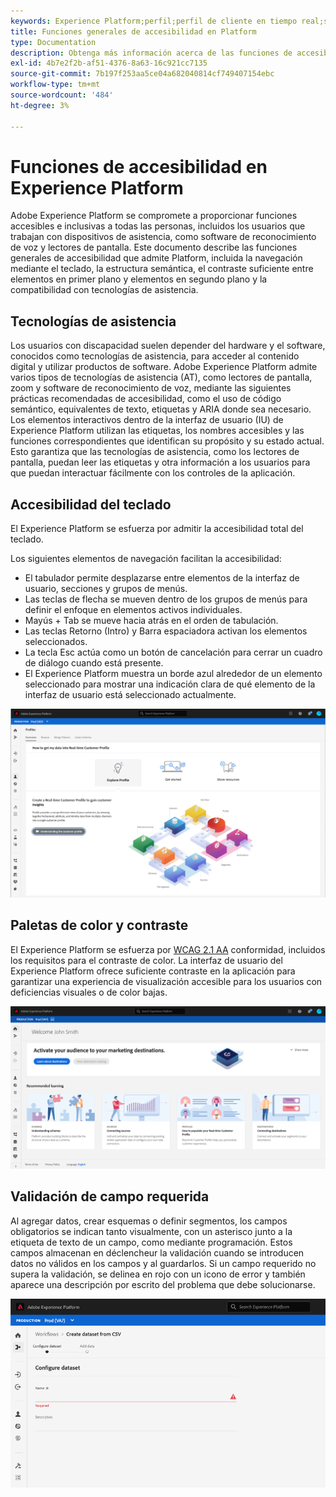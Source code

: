 ```yaml
---
keywords: Experience Platform;perfil;perfil de cliente en tiempo real;solución de problemas;API;perfil unificado;perfil unificado;perfil unificado;perfil unificado;rtcp;gráficos XDM
title: Funciones generales de accesibilidad en Platform
type: Documentation
description: Obtenga más información acerca de las funciones de accesibilidad generales que admite Adobe Experience Platform, como la navegación mediante el teclado, las paletas de color y el contraste, y la compatibilidad con tecnología de asistencia.
exl-id: 4b7e2f2b-af51-4376-8a63-16c921cc7135
source-git-commit: 7b197f253aa5ce04a682040814cf749407154ebc
workflow-type: tm+mt
source-wordcount: '484'
ht-degree: 3%

---
```


# Funciones de accesibilidad en Experience Platform

Adobe Experience Platform se compromete a proporcionar funciones accesibles e inclusivas a todas las personas, incluidos los usuarios que trabajan con dispositivos de asistencia, como software de reconocimiento de voz y lectores de pantalla. Este documento describe las funciones generales de accesibilidad que admite Platform, incluida la navegación mediante el teclado, la estructura semántica, el contraste suficiente entre elementos en primer plano y elementos en segundo plano y la compatibilidad con tecnologías de asistencia.

## Tecnologías de asistencia

Los usuarios con discapacidad suelen depender del hardware y el software, conocidos como tecnologías de asistencia, para acceder al contenido digital y utilizar productos de software. Adobe Experience Platform admite varios tipos de tecnologías de asistencia (AT), como lectores de pantalla, zoom y software de reconocimiento de voz, mediante las siguientes prácticas recomendadas de accesibilidad, como el uso de código semántico, equivalentes de texto, etiquetas y ARIA donde sea necesario. Los elementos interactivos dentro de la interfaz de usuario (IU) de Experience Platform utilizan las etiquetas, los nombres accesibles y las funciones correspondientes que identifican su propósito y su estado actual. Esto garantiza que las tecnologías de asistencia, como los lectores de pantalla, puedan leer las etiquetas y otra información a los usuarios para que puedan interactuar fácilmente con los controles de la aplicación.

## Accesibilidad del teclado

El Experience Platform se esfuerza por admitir la accesibilidad total del teclado.

Los siguientes elementos de navegación facilitan la accesibilidad:
* El tabulador permite desplazarse entre elementos de la interfaz de usuario, secciones y grupos de menús.
* Las teclas de flecha se mueven dentro de los grupos de menús para definir el enfoque en elementos activos individuales.
* Mayús + Tab se mueve hacia atrás en el orden de tabulación.
* Las teclas Retorno (Intro) y Barra espaciadora activan los elementos seleccionados.
* La tecla Esc actúa como un botón de cancelación para cerrar un cuadro de diálogo cuando está presente.
* El Experience Platform muestra un borde azul alrededor de un elemento seleccionado para mostrar una indicación clara de qué elemento de la interfaz de usuario está seleccionado actualmente.

![Aparece un borde azul alrededor de un elemento seleccionado para indicar que se ha aplicado el enfoque.](images/profile-overview-tab.png)

## Paletas de color y contraste

El Experience Platform se esfuerza por [WCAG 2.1 AA](https://www.w3.org/TR/WCAG/) conformidad, incluidos los requisitos para el contraste de color. La interfaz de usuario del Experience Platform ofrece suficiente contraste en la aplicación para garantizar una experiencia de visualización accesible para los usuarios con deficiencias visuales o de color bajas.

![La paleta de colores y el contraste están presentes en la página de inicio de la interfaz de usuario de Experience Platform.](images/homepage.png)

## Validación de campo requerida

Al agregar datos, crear esquemas o definir segmentos, los campos obligatorios se indican tanto visualmente, con un asterisco junto a la etiqueta de texto de un campo, como mediante programación. Estos campos almacenan en déclencheur la validación cuando se introducen datos no válidos en los campos y al guardarlos. Si un campo requerido no supera la validación, se delinea en rojo con un icono de error y también aparece una descripción por escrito del problema que debe solucionarse.

![Primer plano de un campo obligatorio que no ha superado la validación. El campo aparece en rojo y aparece un icono de error.](images/field-validation.png)
